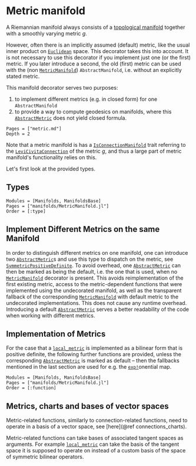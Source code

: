 # Metric manifold

A Riemannian manifold always consists of a [topological manifold](https://en.wikipedia.org/wiki/Topological_manifold) together with a smoothly varying metric $g$.

However, often there is an implicitly assumed (default) metric, like the usual inner product on [`Euclidean`](@ref) space.
This decorator takes this into account.
It is not necessary to use this decorator if you implement just one (or the first) metric.
If you later introduce a second, the old (first) metric can be used with the (non [`MetricManifold`](@ref)) `AbstractManifold`, i.e. without an explicitly stated metric.

This manifold decorator serves two purposes:

1. to implement different metrics (e.g. in closed form) for one `AbstractManifold`
2. to provide a way to compute geodesics on manifolds, where this [`AbstractMetric`](@ref) does not yield closed formula.

```@contents
Pages = ["metric.md"]
Depth = 2
```

Note that a metric manifold is has a [`IsConnectionManifold`](@ref) trait referring to the [`LeviCivitaConnection`](@ref) of the metric $g$, and thus a large part of metric manifold's functionality relies on this.

Let's first look at the provided types.

## Types

```@autodocs
Modules = [Manifolds, ManifoldsBase]
Pages = ["manifolds/MetricManifold.jl"]
Order = [:type]
```

## Implement Different Metrics on the same Manifold

In order to distinguish different metrics on one manifold, one can introduce two [`AbstractMetric`](@ref)s and use this type to dispatch on the metric, see [`SymmetricPositiveDefinite`](@ref).
To avoid overhead, one [`AbstractMetric`](@ref) can then be marked as being the default, i.e. the one that is used, when no [`MetricManifold`](@ref) decorator is present.
This avoids reimplementation of the first existing metric, access to the metric-dependent functions that were implemented using the undecorated manifold, as well as the transparent fallback of the corresponding [`MetricManifold`](@ref) with default metric to the undecorated implementations.
This does not cause any runtime overhead.
Introducing a default [`AbstractMetric`](@ref) serves a better readability of the code when working with different metrics.

## Implementation of Metrics

For the case that a [`local_metric`](@ref) is implemented as a bilinear form that is positive definite, the following further functions are provided, unless the corresponding [`AbstractMetric`](@ref) is marked as default – then the fallbacks mentioned in the last section are used for e.g. the [`exp!`](@ref)onential map.

```@autodocs
Modules = [Manifolds, ManifoldsBase]
Pages = ["manifolds/MetricManifold.jl"]
Order = [:function]
```

## Metrics, charts and bases of vector spaces

Metric-related functions, similarly to connection-related functions, need to operate in a basis of a vector space, see [here](@ref connections_charts).

Metric-related functions can take bases of associated tangent spaces as arguments. For example [`local_metric`](@ref) can take the basis of the tangent space it is supposed to operate on instead of a custom basis of the space of symmetric bilinear operators.
